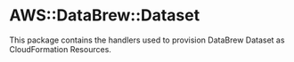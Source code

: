 # AWS::DataBrew::Dataset

This package contains the handlers used to provision DataBrew Dataset as CloudFormation Resources.
